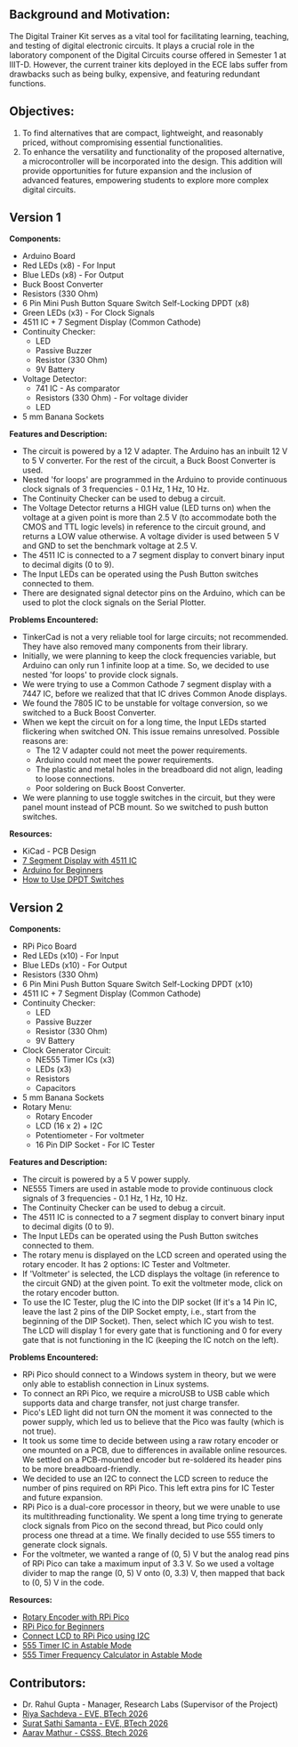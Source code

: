 ## Background and Motivation:
The Digital Trainer Kit serves as a vital tool for facilitating learning, teaching, and testing of digital electronic circuits. It plays a crucial role in the laboratory component of the Digital Circuits course offered in Semester 1 at IIIT-D. However, the current trainer kits deployed in the ECE labs suffer from drawbacks such as being bulky, expensive, and featuring redundant functions.

## Objectives:
1. To find alternatives that are compact, lightweight, and reasonably priced, without compromising essential functionalities.
2. To enhance the versatility and functionality of the proposed alternative, a microcontroller will be incorporated into the design. This addition will provide opportunities for future expansion and the inclusion of advanced features, empowering students to explore more complex digital circuits.

## Version 1
**Components:**
- Arduino Board
- Red LEDs (x8) - For Input
- Blue LEDs (x8) - For Output
- Buck Boost Converter
- Resistors (330 Ohm)
- 6 Pin Mini Push Button Square Switch Self-Locking DPDT (x8)
- Green LEDs (x3) - For Clock Signals
- 4511 IC + 7 Segment Display (Common Cathode)
- Continuity Checker:
  - LED
  - Passive Buzzer
  - Resistor (330 Ohm)
  - 9V Battery
- Voltage Detector:
  - 741 IC - As comparator
  - Resistors (330 Ohm) - For voltage divider
  - LED
- 5 mm Banana Sockets

**Features and Description:**
- The circuit is powered by a 12 V adapter. The Arduino has an inbuilt 12 V to 5 V converter. For the rest of the circuit, a Buck Boost Converter is used.
- Nested 'for loops' are programmed in the Arduino to provide continuous clock signals of 3 frequencies - 0.1 Hz, 1 Hz, 10 Hz.
- The Continuity Checker can be used to debug a circuit.
- The Voltage Detector returns a HIGH value (LED turns on) when the voltage at a given point is more than 2.5 V (to accommodate both the CMOS and TTL logic levels) in reference to the circuit ground, and returns a LOW value otherwise. A voltage divider is used between 5 V and GND to set the benchmark voltage at 2.5 V.
- The 4511 IC is connected to a 7 segment display to convert binary input to decimal digits (0 to 9).
- The Input LEDs can be operated using the Push Button switches connected to them.
- There are designated signal detector pins on the Arduino, which can be used to plot the clock signals on the Serial Plotter.

**Problems Encountered:**
- TinkerCad is not a very reliable tool for large circuits; not recommended. They have also removed many components from their library.
- Initially, we were planning to keep the clock frequencies variable, but Arduino can only run 1 infinite loop at a time. So, we decided to use nested 'for loops' to provide clock signals.
- We were trying to use a Common Cathode 7 segment display with a 7447 IC, before we realized that that IC drives Common Anode displays.
- We found the 7805 IC to be unstable for voltage conversion, so we switched to a Buck Boost Converter.
- When we kept the circuit on for a long time, the Input LEDs started flickering when switched ON. This issue remains unresolved. Possible reasons are:
  - The 12 V adapter could not meet the power requirements.
  - Arduino could not meet the power requirements.
  - The plastic and metal holes in the breadboard did not align, leading to loose connections.
  - Poor soldering on Buck Boost Converter.
- We were planning to use toggle switches in the circuit, but they were panel mount instead of PCB mount. So we switched to push button switches.

**Resources:**
- KiCad - PCB Design
- [7 Segment Display with 4511 IC](https://youtu.be/KZTwr95eINc)
- [Arduino for Beginners](https://youtu.be/d8_xXNcGYgo)
- [How to Use DPDT Switches](https://youtu.be/f0EMblUCp54)

## Version 2
**Components:**
- RPi Pico Board
- Red LEDs (x10) - For Input
- Blue LEDs (x10) - For Output
- Resistors (330 Ohm)
- 6 Pin Mini Push Button Square Switch Self-Locking DPDT (x10)
- 4511 IC + 7 Segment Display (Common Cathode)
- Continuity Checker:
  - LED
  - Passive Buzzer
  - Resistor (330 Ohm)
  - 9V Battery
- Clock Generator Circuit:
  - NE555 Timer ICs (x3)
  - LEDs (x3)
  - Resistors
  - Capacitors
- 5 mm Banana Sockets
- Rotary Menu:
  - Rotary Encoder
  - LCD (16 x 2) + I2C
  - Potentiometer - For voltmeter
  - 16 Pin DIP Socket - For IC Tester

**Features and Description:**
- The circuit is powered by a 5 V power supply.
- NE555 Timers are used in astable mode to provide continuous clock signals of 3 frequencies - 0.1 Hz, 1 Hz, 10 Hz.
- The Continuity Checker can be used to debug a circuit.
- The 4511 IC is connected to a 7 segment display to convert binary input to decimal digits (0 to 9).
- The Input LEDs can be operated using the Push Button switches connected to them.
- The rotary menu is displayed on the LCD screen and operated using the rotary encoder. It has 2 options: IC Tester and Voltmeter.
- If 'Voltmeter' is selected, the LCD displays the voltage (in reference to the circuit GND) at the given point. To exit the voltmeter mode, click on the rotary encoder button.
- To use the IC Tester, plug the IC into the DIP socket (If it's a 14 Pin IC, leave the last 2 pins of the DIP Socket empty, i.e., start from the beginning of the DIP Socket). Then, select which IC you wish to test. The LCD will display 1 for every gate that is functioning and 0 for every gate that is not functioning in the IC (keeping the IC notch on the left).

**Problems Encountered:**
- RPi Pico should connect to a Windows system in theory, but we were only able to establish connection in Linux systems.
- To connect an RPi Pico, we require a microUSB to USB cable which supports data and charge transfer, not just charge transfer.
- Pico's LED light did not turn ON the moment it was connected to the power supply, which led us to believe that the Pico was faulty (which is not true).
- It took us some time to decide between using a raw rotary encoder or one mounted on a PCB, due to differences in available online resources. We settled on a PCB-mounted encoder but re-soldered its header pins to be more breadboard-friendly.
- We decided to use an I2C to connect the LCD screen to reduce the number of pins required on RPi Pico. This left extra pins for IC Tester and future expansion.
- RPi Pico is a dual-core processor in theory, but we were unable to use its multithreading functionality. We spent a long time trying to generate clock signals from Pico on the second thread, but Pico could only process one thread at a time. We finally decided to use 555 timers to generate clock signals.
- For the voltmeter, we wanted a range of (0, 5) V but the analog read pins of RPi Pico can take a maximum input of 3.3 V. So we used a voltage divider to map the range (0, 5) V onto (0, 3.3) V, then mapped that back to (0, 5) V in the code.

**Resources:**
- [Rotary Encoder with RPi Pico](https://youtu.be/sgnEUxeNxpM)
- [RPi Pico for Beginners](https://youtu.be/1WDagiA8fdU)
- [Connect LCD to RPi Pico using I2C](https://www.tomshardware.com/how-to/lcd-display-raspberry-pi-pico)
- [555 Timer IC in Astable Mode](https://youtu.be/iJYm_BGqa1A)
- [555 Timer Frequency Calculator in Astable Mode](https://ohmslawcalculator.com/555-astable-calculator)

## Contributors:
- Dr. Rahul Gupta - Manager, Research Labs (Supervisor of the Project)
- [Riya Sachdeva - EVE, BTech 2026](https://github.com/riyasach189)
- [Surat Sathi Samanta - EVE, BTech 2026](https://github.com/kio42069/)
- [Aarav Mathur - CSSS, Btech 2026](https://github.com/13100d/)
